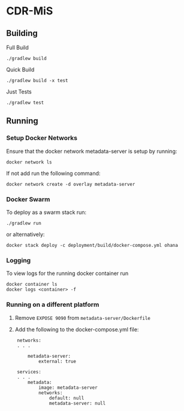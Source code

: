 # CDR-MiS 

## Building

Full Build
 
    ./gradlew build
   
Quick Build
 
    ./gradlew build -x test
    
Just Tests
    
    ./gradlew test

## Running

### Setup Docker Networks

Ensure that the docker network metadata-server is setup by running:

    docker network ls

If not add run the following command:
```
docker network create -d overlay metadata-server
```

### Docker Swarm

To deploy as a swarm stack run:

    ./gradlew run 
    
or alternatively:

    docker stack deploy -c deployment/build/docker-compose.yml ohana

### Logging

To view logs for the running docker container run 
    
    docker container ls
    docker logs <container> -f


### Running on a different platform
1. Remove `EXPOSE 9090` from `metadata-server/Dockerfile`

2. Add the following to the docker-compose.yml file:

```
    networks:
    . . .
        
        metadata-server:
            external: true

    services:
    . . .
        metadata:
            image: metadata-server
            networks:
                default: null
                metadata-server: null
```
